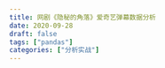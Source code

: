 ```yaml
---
title: 网剧《隐秘的角落》爱奇艺弹幕数据分析
date: 2020-09-28
draft: false
tags: ["pandas"]
categories: ["分析实战"]
---
```


